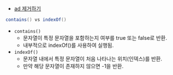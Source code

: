 - [ad 제거하기](https://school.programmers.co.kr/learn/courses/30/lessons/181870)

```java
contains() vs indexOf()
```
- `contains()`
  - 문자열이 특정 문자열을 포함하는지 여부를 true 또는 false로 반환.
  - 내부적으로 indexOf()를 사용하여 실행됨.
- `indexOf()`
  - 문자열 내에서 특정 문자열이 처음 나타나는 위치(인덱스)를 반환.
  - 만약 해당 문자열이 존재하지 않으면 -1을 반환.